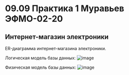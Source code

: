 # 09.09 Практика 1 Муравьев ЭФМО-02-20

## Интернет-магазин электроники

ER-диаграмма интернет-магазина электроники.

Логическая модель базы данных:
![image](https://github.com/user-attachments/assets/7d1e2889-bee8-4e6b-b415-a8343635fecc)

Физическая модель базы данных:
![image](https://github.com/user-attachments/assets/130799f1-d2d8-43b5-9b37-a222aaf11913)
